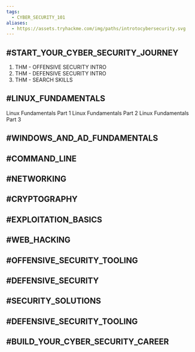 ```yaml
---
tags:
  - CYBER_SECURITY_101
aliases:
  - https://assets.tryhackme.com/img/paths/introtocybersecurity.svg
---
```

## #START_YOUR_CYBER_SECURITY_JOURNEY

1. THM - OFFENSIVE SECURITY INTRO  
2. THM - DEFENSIVE SECURITY INTRO
3. THM - SEARCH SKILLS

## #LINUX_FUNDAMENTALS

Linux Fundamentals Part 1
Linux Fundamentals Part 2
Linux Fundamentals Part 3

## #WINDOWS_AND_AD_FUNDAMENTALS



## #COMMAND_LINE



## #NETWORKING



## #CRYPTOGRAPHY



## #EXPLOITATION_BASICS



## #WEB_HACKING



## #OFFENSIVE_SECURITY_TOOLING



## #DEFENSIVE_SECURITY



## #SECURITY_SOLUTIONS



## #DEFENSIVE_SECURITY_TOOLING



## #BUILD_YOUR_CYBER_SECURITY_CAREER


